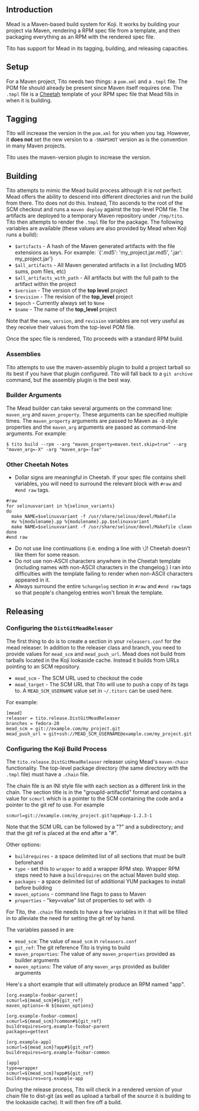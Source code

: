 ## Introduction
Mead is a Maven-based build system for Koji.  It works by building your
project via Maven, rendering a RPM spec file from a template, and then
packaging everything as an RPM with the rendered spec file.

Tito has support for Mead in its tagging, building, and releasing capacities.

## Setup
For a Maven project, Tito needs two things: a `pom.xml` and a `.tmpl` file.
The POM file should already be present since Maven itself requires one.  The
`.tmpl` file is a [Cheetah](http://www.cheetahtemplate.org/) template of your
RPM spec file that Mead fills in when it is building.

## Tagging
Tito will increase the version in the `pom.xml` for you when you tag.
However, it **does not** set the new version to a `-SNAPSHOT`
version as is the convention in many Maven projects.

Tito uses the maven-version plugin to increase the version.

## Building
Tito attempts to mimic the Mead build process although it is not perfect.
Mead offers the ability to descend into different directories and run the
build from there.  Tito does not do this.  Instead, Tito ascends to the root
of the SCM checkout and runs a `maven deploy` against the top-level POM file.
The artifacts are deployed to a temporary Maven repository under `/tmp/tito`.
Tito then attempts to render the `.tmpl` file for the package.  The following
variables are available (these values are also provided by Mead when Koji
runs a build):

* `$artifacts` - A hash of the Maven generated artifacts with the file
  extensions as keys.  For example: `{'.md5': 'my_project.jar.md5', '.jar':
  my_project.jar'}
* `$all_artifacts` - All Maven generated artifacts in a list (including MD5
  sums, pom files, etc)
* `$all_artifacts_with_path` - All artifacts but with the full path to the
  artifact within the project
* `$version` - The version of the **top level** project
* `$revision` - The revision of the **top_level** project
* `$epoch` - Currently always set to `None`
* `$name` - The name of the **top_level** project

Note that the `name`, `version`, and `revision` variables are not very useful
as they receive their values from the top-level POM file.

Once the spec file is rendered, Tito proceeds with a standard RPM build.

### Assemblies
Tito attempts to use the maven-assembly plugin to build a project tarball so
its best if you have that plugin configured.  Tito will fall back to a `git
archive` command, but the assembly plugin is the best way.

### Builder Arguments
The Mead builder can take several arguments on the command line: `maven_arg`
and `maven_property`.  These arguments can be specified multiple times.  The
`maven_property` arguments are passed to Maven as `-D` style properties and
the `maven_arg` arguments are passed as command-line arguments.  For example:

```
$ tito build --rpm --arg "maven_property=maven.test.skip=true" --arg "maven_arg=-X" -arg "maven_arg=-fae"
```

### Other Cheetah Notes

* Dollar signs are meaningful in Cheetah.  If your spec file contains shell
  variables, you will need to surround the relevant block with `#raw` and
  `#end raw` tags.

```
#raw
for selinuxvariant in %{selinux_variants}
do
  make NAME=$selinuxvariant -f /usr/share/selinux/devel/Makefile
  mv %{modulename}.pp %{modulename}.pp.$selinuxvariant
  make NAME=$selinuxvariant -f /usr/share/selinux/devel/Makefile clean
done
#end raw
```
* Do not use line continuations (i.e. ending a line with `\`)!
  Cheetah doesn't like them for some reason.
* Do not use non-ASCII characters anywhere in the Cheetah template (including
  names with non-ASCII characters in the changelog.)  I ran into difficulties
  with the template failing to render when non-ASCII characters appeared in
  it.
* Always surround the entire `%changelog` section in `#raw` and `#end raw`
  tags so that people's changelog entries won't break the template.

## Releasing

### Configuring the `DistGitMeadReleaser`
The first thing to do is to create a section in your `releasers.conf` for the
mead releaser.  In addition to the releaser class and branch, you need to
provide values for `mead_scm` and `mead_push_url`.  Mead does not build from
tarballs located in the Koji lookaside cache.  Instead it builds from URLs
pointing to an SCM repository.

* `mead_scm` - The SCM URL used to checkout the code
* `mead_target` - The SCM URL that Tito will use to push a copy of its tags
  to.  A `MEAD_SCM_USERNAME` value set in `~/.titorc` can be used here.

For example:

```
[mead]
releaser = tito.release.DistGitMeadReleaser
branches = fedora-20
mead_scm = git://example.com/my_project.git
mead_push_url = git+ssh://MEAD_SCM_USERNAME@example.com/my_project.git
```

### Configuring the Koji Build Process
The `tito.release.DistGitMeadReleaser` releaser using Mead's `maven-chain`
functionality.  The top-level package directory (the same directory with the
`.tmpl` file) must have a `.chain` file.

The chain file is an INI style file with each section as a different link in
the chain.  The section title is in the "groupId-artifactId" format and
contains a value for `scmurl` which is a pointer to the SCM containing the
code and a pointer to the git ref to use.  For example

```
scmurl=git://example.com/my_project.git?app#app-1.2.3-1
```

Note that the SCM URL can be followed by a "?" and a subdirectory; and that
the git ref is placed at the end after a "#".

Other options:

* `buildrequires` - a space delimited list of all sections that must be built
  beforehand
* `type` - set this to `wrapper` to add a wrapper RPM step.  Wrapper RPM steps
  need to have a `buildrequires` on the actual Maven build step.
* `packages` - a space delimited list of additional YUM packages to install
  before building
* `maven_options` - command line flags to pass to Maven
* `properties` - "key=value" list of properties to set with `-D`

For Tito, the `.chain` file needs to have a few variables in it that will be
filled in to alleviate the need for setting the git ref by hand.

The variables passed in are

* `mead_scm`: The value of `mead_scm` in `releasers.conf`
* `git_ref`: The git reference Tito is trying to build
* `maven_properties`: The value of any `maven_properties` provided as builder arguments
* `maven_options`: The value of any `maven_args` provided as builder arguments

Here's a short example that will ultimately produce an RPM named "app".

```
[org.example-foobar-parent]
scmurl=${mead_scm}#${git_ref}
maven_options=-N ${maven_options}

[org.example-foobar-common]
scmurl=${mead_scm}?common#${git_ref}
buildrequires=org.example-foobar-parent
packages=gettext

[org.example-app]
scmurl=${mead_scm}?app#${git_ref}
buildrequires=org.example-foobar-common

[app]
type=wrapper
scmurl=${mead_scm}?app#${git_ref}
buildrequires=org.example-app
```

During the release process, Tito will check in a rendered version of your
chain file to dist-git (as well as upload a tarball of the source it is
building to the lookaside cache).  It will then fire off a build.
